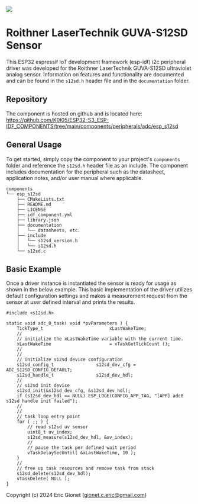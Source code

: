 <a href="https://components.espressif.com/components/k0i05/esp_s12d">
<img src="https://components.espressif.com/components/k0i05/esp_s12d/badge.svg" />
</a>

# Roithner LaserTechnik GUVA-S12SD Sensor
This ESP32 espressif IoT development framework (esp-idf) i2c peripheral driver was developed for the Roithner LaserTechnik GUVA-S12SD ultraviolet analog sensor.  Information on features and functionality are documented and can be found in the `s12sd.h` header file and in the `documentation` folder.

## Repository
The component is hosted on github and is located here: https://github.com/K0I05/ESP32-S3_ESP-IDF_COMPONENTS/tree/main/components/peripherals/adc/esp_s12sd

## General Usage
To get started, simply copy the component to your project's `components` folder and reference the `s12sd.h` header file as an include.  The component includes documentation for the peripheral such as the datasheet, application notes, and/or user manual where applicable.

```
components
└── esp_s12sd
    ├── CMakeLists.txt
    ├── README.md
    ├── LICENSE
    ├── idf_component.yml
    ├── library.json
    ├── documentation
    │   └── datasheets, etc.
    ├── include
    │   └── s12sd_version.h
    │   └── s12sd.h
    └── s12sd.c
```

## Basic Example
Once a driver instance is instantiated the sensor is ready for usage as shown in the below example.   This basic implementation of the driver utilizes default configuration settings and makes a measurement request from the sensor at user defined interval and prints the results.

```
#include <s12sd.h>

static void adc_0_task( void *pvParameters ) {
    TickType_t                         xLastWakeTime;
    //
    // initialize the xLastWakeTime variable with the current time.
    xLastWakeTime                      = xTaskGetTickCount ();
    //
    //
    // initialize s12sd device configuration
    s12sd_config_t                s12sd_dev_cfg = ADC_S12SD_CONFIG_DEFAULT;
    s12sd_handle_t                s12sd_dev_hdl;
    //
    // s12sd init device
    s12sd_init(&s12sd_dev_cfg, &s12sd_dev_hdl);
    if (s12sd_dev_hdl == NULL) ESP_LOGE(CONFIG_APP_TAG, "[APP] adc0 s12sd handle init failed");
    //
    //
    // task loop entry point
    for ( ;; ) {
        // read s12sd uv sensor
        uint8_t uv_index;
        s12sd_measure(s12sd_dev_hdl, &uv_index);
        //
        // pause the task per defined wait period
        vTaskDelaySecUntil( &xLastWakeTime, 10 );
    }
    //
    // free up task resources and remove task from stack
    s12sd_delete(s12sd_dev_hdl);
    vTaskDelete( NULL );
}
```



Copyright (c) 2024 Eric Gionet (gionet.c.eric@gmail.com)